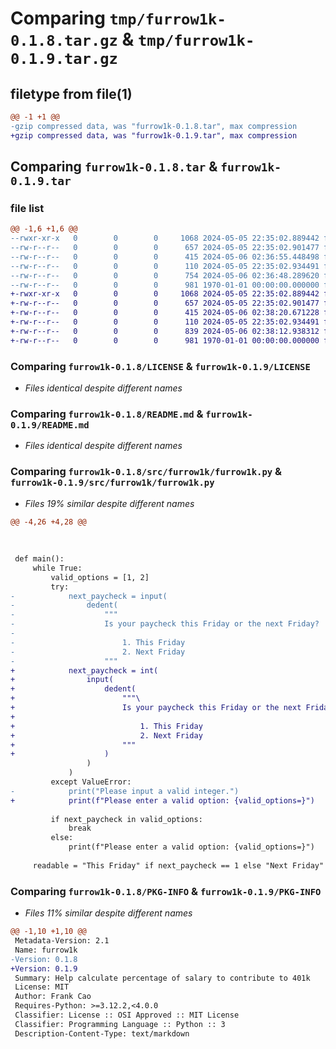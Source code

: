 # Comparing `tmp/furrow1k-0.1.8.tar.gz` & `tmp/furrow1k-0.1.9.tar.gz`

## filetype from file(1)

```diff
@@ -1 +1 @@
-gzip compressed data, was "furrow1k-0.1.8.tar", max compression
+gzip compressed data, was "furrow1k-0.1.9.tar", max compression
```

## Comparing `furrow1k-0.1.8.tar` & `furrow1k-0.1.9.tar`

### file list

```diff
@@ -1,6 +1,6 @@
--rwxr-xr-x   0        0        0     1068 2024-05-05 22:35:02.889442 furrow1k-0.1.8/LICENSE
--rw-r--r--   0        0        0      657 2024-05-05 22:35:02.901477 furrow1k-0.1.8/README.md
--rw-r--r--   0        0        0      415 2024-05-06 02:36:55.448498 furrow1k-0.1.8/pyproject.toml
--rw-r--r--   0        0        0      110 2024-05-05 22:35:02.934491 furrow1k-0.1.8/src/furrow1k/__init__.py
--rw-r--r--   0        0        0      754 2024-05-06 02:36:48.289620 furrow1k-0.1.8/src/furrow1k/furrow1k.py
--rw-r--r--   0        0        0      981 1970-01-01 00:00:00.000000 furrow1k-0.1.8/PKG-INFO
+-rwxr-xr-x   0        0        0     1068 2024-05-05 22:35:02.889442 furrow1k-0.1.9/LICENSE
+-rw-r--r--   0        0        0      657 2024-05-05 22:35:02.901477 furrow1k-0.1.9/README.md
+-rw-r--r--   0        0        0      415 2024-05-06 02:38:20.671228 furrow1k-0.1.9/pyproject.toml
+-rw-r--r--   0        0        0      110 2024-05-05 22:35:02.934491 furrow1k-0.1.9/src/furrow1k/__init__.py
+-rw-r--r--   0        0        0      839 2024-05-06 02:38:12.938312 furrow1k-0.1.9/src/furrow1k/furrow1k.py
+-rw-r--r--   0        0        0      981 1970-01-01 00:00:00.000000 furrow1k-0.1.9/PKG-INFO
```

### Comparing `furrow1k-0.1.8/LICENSE` & `furrow1k-0.1.9/LICENSE`

 * *Files identical despite different names*

### Comparing `furrow1k-0.1.8/README.md` & `furrow1k-0.1.9/README.md`

 * *Files identical despite different names*

### Comparing `furrow1k-0.1.8/src/furrow1k/furrow1k.py` & `furrow1k-0.1.9/src/furrow1k/furrow1k.py`

 * *Files 19% similar despite different names*

```diff
@@ -4,26 +4,28 @@
 
 
 
 def main():
     while True:
         valid_options = [1, 2]
         try:
-            next_paycheck = input(
-                dedent(
-                    """
-                    Is your paycheck this Friday or the next Friday? 
-
-                        1. This Friday
-                        2. Next Friday
-                    """
+            next_paycheck = int(
+                input(
+                    dedent(
+                        """\
+                        Is your paycheck this Friday or the next Friday? 
+
+                            1. This Friday
+                            2. Next Friday
+                        """
+                    )
                 )
             )
         except ValueError:
-            print("Please input a valid integer.")
+            print(f"Please enter a valid option: {valid_options=}")
 
         if next_paycheck in valid_options:
             break
         else:
             print(f"Please enter a valid option: {valid_options=}")
 
     readable = "This Friday" if next_paycheck == 1 else "Next Friday"
```

### Comparing `furrow1k-0.1.8/PKG-INFO` & `furrow1k-0.1.9/PKG-INFO`

 * *Files 11% similar despite different names*

```diff
@@ -1,10 +1,10 @@
 Metadata-Version: 2.1
 Name: furrow1k
-Version: 0.1.8
+Version: 0.1.9
 Summary: Help calculate percentage of salary to contribute to 401k
 License: MIT
 Author: Frank Cao
 Requires-Python: >=3.12.2,<4.0.0
 Classifier: License :: OSI Approved :: MIT License
 Classifier: Programming Language :: Python :: 3
 Description-Content-Type: text/markdown
```

